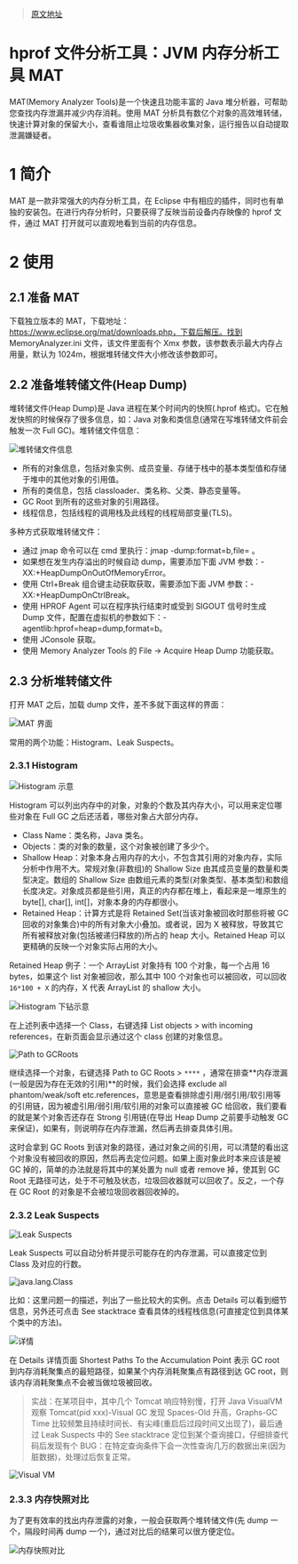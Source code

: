 > [原文地址](https://blog.csdn.net/weixin_39850150/article/details/111250003)

# hprof 文件分析工具：JVM 内存分析工具 MAT

MAT(Memory Analyzer Tools)是一个快速且功能丰富的 Java 堆分析器，可帮助您查找内存泄漏并减少内存消耗。使用 MAT 分析具有数亿个对象的高效堆转储，快速计算对象的保留大小，查看谁阻止垃圾收集器收集对象，运行报告以自动提取泄漏嫌疑者。

# 1 简介

MAT 是一款非常强大的内存分析工具，在 Eclipse 中有相应的插件，同时也有单独的安装包。在进行内存分析时，只要获得了反映当前设备内存映像的 hprof 文件，通过 MAT 打开就可以直观地看到当前的内存信息。

# 2 使用

## 2.1 准备 MAT

下载独立版本的 MAT，下载地址：https://www.eclipse.org/mat/downloads.php，下载后解压。找到 MemoryAnalyzer.ini 文件，该文件里面有个 Xmx 参数，该参数表示最大内存占用量，默认为 1024m，根据堆转储文件大小修改该参数即可。

## 2.2 准备堆转储文件(Heap Dump)

堆转储文件(Heap Dump)是 Java 进程在某个时间内的快照(.hprof 格式)。它在触发快照的时候保存了很多信息，如：Java 对象和类信息(通常在写堆转储文件前会触发一次 Full GC)。堆转储文件信息：

![堆转储文件信息](https://assets.ng-tech.icu/item/20230406154117.png)

- 所有的对象信息，包括对象实例、成员变量、存储于栈中的基本类型值和存储于堆中的其他对象的引用值。
- 所有的类信息，包括 classloader、类名称、父类、静态变量等。
- GC Root 到所有的这些对象的引用路径。
- 线程信息，包括线程的调用栈及此线程的线程局部变量(TLS)。

多种方式获取堆转储文件：

- 通过 jmap 命令可以在 cmd 里执行：jmap -dump:format=b,file= 。
- 如果想在发生内存溢出的时候自动 dump，需要添加下面 JVM 参数：-XX:+HeapDumpOnOutOfMemoryError。
- 使用 Ctrl+Break 组合键主动获取获取，需要添加下面 JVM 参数：-XX:+HeapDumpOnCtrlBreak。
- 使用 HPROF Agent 可以在程序执行结束时或受到 SIGOUT 信号时生成 Dump 文件，配置在虚拟机的参数如下：-agentlib:hprof=heap=dump,format=b。
- 使用 JConsole 获取。
- 使用 Memory Analyzer Tools 的 File -> Acquire Heap Dump 功能获取。

## 2.3 分析堆转储文件

打开 MAT 之后，加载 dump 文件，差不多就下面这样的界面：

![MAT 界面](https://assets.ng-tech.icu/item/20230406154413.png)

常用的两个功能：Histogram、Leak Suspects。

### 2.3.1 Histogram

![Histogram 示意](https://assets.ng-tech.icu/item/20230406154450.png)

Histogram 可以列出内存中的对象，对象的个数及其内存大小，可以用来定位哪些对象在 Full GC 之后还活着，哪些对象占大部分内存。

- Class Name：类名称，Java 类名。
- Objects：类的对象的数量，这个对象被创建了多少个。
- Shallow Heap：对象本身占用内存的大小，不包含其引用的对象内存，实际分析中作用不大。常规对象(非数组)的 Shallow Size 由其成员变量的数量和类型决定。数组的 Shallow Size 由数组元素的类型(对象类型、基本类型)和数组长度决定。对象成员都是些引用，真正的内存都在堆上，看起来是一堆原生的 byte[], char[], int[]，对象本身的内存都很小。
- Retained Heap：计算方式是将 Retained Set(当该对象被回收时那些将被 GC 回收的对象集合)中的所有对象大小叠加。或者说，因为 X 被释放，导致其它所有被释放对象(包括被递归释放的)所占的 heap 大小。Retained Heap 可以更精确的反映一个对象实际占用的大小。

Retained Heap 例子：一个 ArrayList 对象持有 100 个对象，每一个占用 16 bytes，如果这个 list 对象被回收，那么其中 100 个对象也可以被回收，可以回收 `16*100 + X` 的内存，X 代表 ArrayList 的 shallow 大小。

![Histogram 下钻示意](https://assets.ng-tech.icu/item/20230406154537.png)

在上述列表中选择一个 Class，右键选择 List objects > with incoming references，在新页面会显示通过这个 class 创建的对象信息。

![Path to GCRoots](https://assets.ng-tech.icu/item/20230406154604.png)

继续选择一个对象，右键选择 Path to GC Roots > `****` ，通常在排查**内存泄漏(一般是因为存在无效的引用)**的时候，我们会选择 exclude all phantom/weak/soft etc.references，意思是查看排除虚引用/弱引用/软引用等的引用链，因为被虚引用/弱引用/软引用的对象可以直接被 GC 给回收，我们要看的就是某个对象否还存在 Strong 引用链(在导出 Heap Dump 之前要手动触发 GC 来保证)，如果有，则说明存在内存泄漏，然后再去排查具体引用。

这时会拿到 GC Roots 到该对象的路径，通过对象之间的引用，可以清楚的看出这个对象没有被回收的原因，然后再去定位问题。如果上面对象此时本来应该是被 GC 掉的，简单的办法就是将其中的某处置为 null 或者 remove 掉，使其到 GC Root 无路径可达，处于不可触及状态，垃圾回收器就可以回收了。反之，一个存在 GC Root 的对象是不会被垃圾回收器回收掉的。

### 2.3.2 Leak Suspects

![Leak Suspects](https://assets.ng-tech.icu/item/20230406154849.png)

Leak Suspects 可以自动分析并提示可能存在的内存泄漏，可以直接定位到 Class 及对应的行数。

![java.lang.Class](https://assets.ng-tech.icu/item/20230406154913.png)

比如：这里问题一的描述，列出了一些比较大的实例。点击 Details 可以看到细节信息，另外还可点击 See stacktrace 查看具体的线程栈信息(可直接定位到具体某个类中的方法)。

![详情](https://assets.ng-tech.icu/item/20230406154944.png)

在 Details 详情页面 Shortest Paths To the Accumulation Point 表示 GC root 到内存消耗聚集点的最短路径，如果某个内存消耗聚集点有路径到达 GC root，则该内存消耗聚集点不会被当做垃圾被回收。

> 实战：在某项目中，其中几个 Tomcat 响应特别慢，打开 Java VisualVM 观察 Tomcat(pid xxx)-Visual GC 发现 Spaces-Old 升高，Graphs-GC Time 比较频繁且持续时间长、有尖峰(重启后过段时间又出现了)，最后通过 Leak Suspects 中的 See stacktrace 定位到某个查询接口，仔细排查代码后发现有个 BUG：在特定查询条件下会一次性查询几万的数据出来(因为脏数据)，处理过后恢复正常。

![Visual VM](https://assets.ng-tech.icu/item/20230406155029.png)

### 2.3.3 内存快照对比

为了更有效率的找出内存泄露的对象，一般会获取两个堆转储文件(先 dump 一个，隔段时间再 dump 一个)，通过对比后的结果可以很方便定位。

![内存快照对比](https://assets.ng-tech.icu/item/20230406155106.png)
